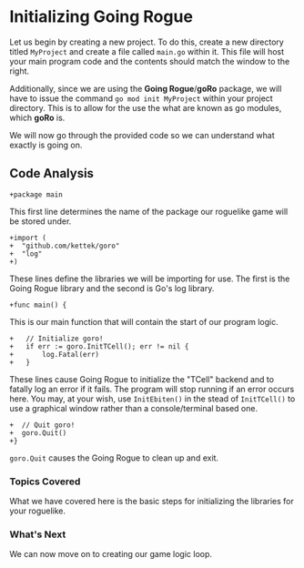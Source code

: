 # Initializing Going Rogue
Let us begin by creating a new project. To do this, create a new directory titled `MyProject` and create a file called `main.go` within it. This file will host your main program code and the contents should match the window to the right.

Additionally, since we are using the **Going Rogue**/**goRo** package, we will have to issue the command `go mod init MyProject` within your project directory. This is to allow for the use the what are known as go modules, which **goRo** is.

We will now go through the provided code so we can understand what exactly is going on.

## Code Analysis

```
+package main
```

This first line determines the name of the package our roguelike game will be stored under.

```
+import (
+  "github.com/kettek/goro"
+  "log"
+)
```

These lines define the libraries we will be importing for use. The first is the Going Rogue library and the second is Go's log library.

```
+func main() {
```

This is our main function that will contain the start of our program logic.

```
+	// Initialize goro!
+	if err := goro.InitTCell(); err != nil {
+		log.Fatal(err)
+	}
```

These lines cause Going Rogue to initialize the "TCell" backend and to fatally log an error if it fails. The program will stop running if an error occurs here. You may, at your wish, use `InitEbiten()` in the stead of `InitTCell()` to use a graphical window rather than a console/terminal based one.

```
+  // Quit goro!
+  goro.Quit()
+}
```
`goro.Quit` causes the Going Rogue to clean up and exit.

### Topics Covered
What we have covered here is the basic steps for initializing the libraries for your roguelike.

### What's Next
We can now move on to creating our game logic loop.
